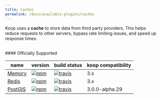 ```yaml
---
title: Caches
permalink: /docs/available-plugins/caches
---
```


Koop uses a **cache** to store data from third party providers. This helps reduce requests to other servers, bypass rate limiting issues, and speed up response times.

<br>
#### Officially Supported

| name | version | build status | koop compatibility |
| --- | --- | --- | --- |
| [Memory](https://github.com/koopjs/koop-cache-memory) | [![npm](https://img.shields.io/npm/v/koop-cache-memory.svg?style=flat-square)](https://www.npmjs.com/package/koop-cache-memory) | [![travis](https://img.shields.io/travis/koopjs/koop-cache-memory/master.svg?style=flat-square)](https://travis-ci.org/koopjs/koop-cache-memory) | 3.x |
| [Redis](https://github.com/koopjs/koop-cache-redis) | [![npm](https://img.shields.io/npm/v/koop-cache-redis.svg?style=flat-square)](https://www.npmjs.com/package/koop-cache-redis) | [![travis](https://img.shields.io/travis/koopjs/koop-cache-redis/master.svg?style=flat-square)](https://travis-ci.org/koopjs/koop-cache-redis) | 3.x |
| [PostGIS](https://github.com/koopjs/koop-pgcache) | [![npm](https://img.shields.io/npm/v/koop-pgcache.svg?style=flat-square)](https://www.npmjs.com/package/koop-pgcache) | [![travis](https://img.shields.io/travis/koopjs/koop-pgcache/master.svg?style=flat-square)](https://travis-ci.org/koopjs/koop-pgcache) | 3.0.0-alpha.29 |
